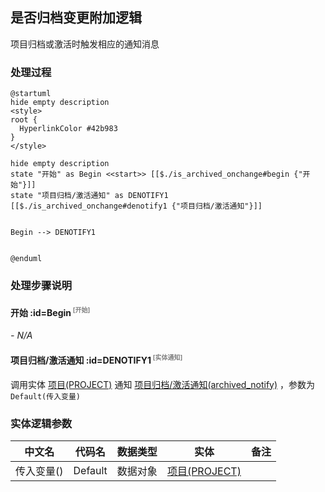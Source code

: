 ## 是否归档变更附加逻辑 <!-- {docsify-ignore-all} -->

   项目归档或激活时触发相应的通知消息

### 处理过程

```plantuml
@startuml
hide empty description
<style>
root {
  HyperlinkColor #42b983
}
</style>

hide empty description
state "开始" as Begin <<start>> [[$./is_archived_onchange#begin {"开始"}]]
state "项目归档/激活通知" as DENOTIFY1  [[$./is_archived_onchange#denotify1 {"项目归档/激活通知"}]]


Begin --> DENOTIFY1


@enduml
```


### 处理步骤说明

#### 开始 :id=Begin<sup class="footnote-symbol"> <font color=gray size=1>[开始]</font></sup>



*- N/A*
#### 项目归档/激活通知 :id=DENOTIFY1<sup class="footnote-symbol"> <font color=gray size=1>[实体通知]</font></sup>



调用实体 [项目(PROJECT)](module/ProjMgmt/project.md) 通知 [项目归档/激活通知(archived_notify)](module/ProjMgmt/project/notify/archived_notify) ，参数为`Default(传入变量)`


### 实体逻辑参数

|    中文名   |    代码名    |  数据类型    |  实体   |备注 |
| --------| --------| -------- | -------- | --------   |
|传入变量(<i class="fa fa-check"/></i>)|Default|数据对象|[项目(PROJECT)](module/ProjMgmt/project.md)||
